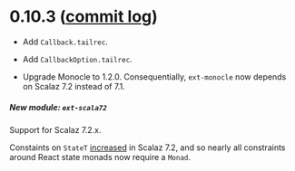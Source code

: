 # 0.10.3 ([commit log](https://github.com/japgolly/scalajs-react/compare/v0.10.2...v0.10.3))

* Add `Callback.tailrec`.
* Add `CallbackOption.tailrec`.

* Upgrade Monocle to 1.2.0.
  Consequentially, `ext-monocle` now depends on Scalaz 7.2 instead of 7.1.

##### New module: `ext-scala72`

Support for Scalaz 7.2.x.

Constaints on `StateT` [increased](https://github.com/scalaz/scalaz/commit/a07dc366363a9b3ac311b35abd6a2eb1029b9c99#diff-feaa5593d003806fe7b23a70927a91c7) in Scalaz 7.2,
and so nearly all constraints around React state monads now require a `Monad`.
